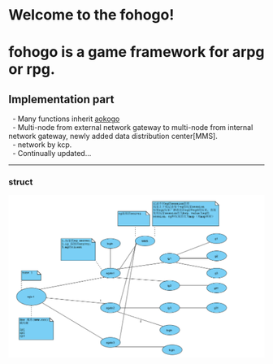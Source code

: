 # Welcome to the fohogo!  
# fohogo is a game framework for arpg or rpg.

## Implementation part  
  - Many functions inherit [aokogo](https://github.com/Peakchen/aokogo "aokogo")   
  - Multi-node from external network gateway to multi-node from internal network gateway, newly added data distribution center[MMS].  
  - network by kcp.    
  - Continually updated...   
***

### struct 
![](https://github.com/Peakchen/fohogo/blob/master/src/struct/fohogoStruct.png)




